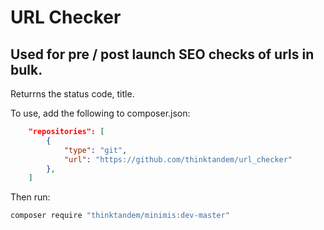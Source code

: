 # URL Checker

## Used for pre / post launch SEO checks of urls in bulk.

Returrns the status code, title.

To use, add the following to composer.json:

```json
    "repositories": [
        {
            "type": "git",
            "url": "https://github.com/thinktandem/url_checker"
        },
    ]
```

Then run:

```bash
composer require "thinktandem/minimis:dev-master"
```